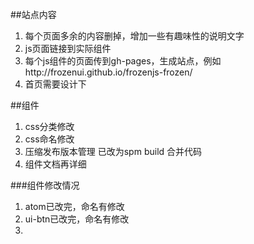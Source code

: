 ##站点内容
1. 每个页面多余的内容删掉，增加一些有趣味性的说明文字
2. js页面链接到实际组件
3. 每个js组件的页面传到gh-pages，生成站点，例如http://frozenui.github.io/frozenjs-frozen/
4. 首页需要设计下

##组件
1. css分类修改
2. css命名修改
3. 压缩发布版本管理 已改为spm build 合并代码
4.  组件文档再详细


###组件修改情况
1. atom已改完，命名有修改
2. ui-btn已改完，命名有修改
3. 
